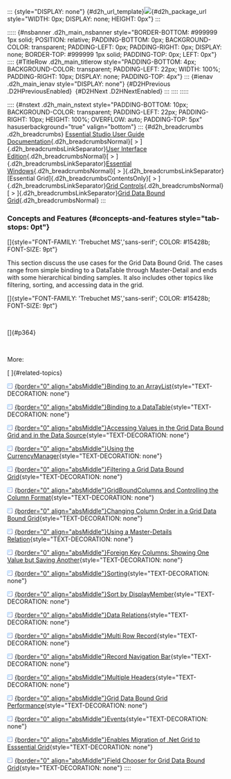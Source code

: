 ::: {style="DISPLAY: none"}
[](ms-xhelp:///?Id=d2h_url_template){#d2h_url_template}![](!package_url!){#d2h_package_url style="WIDTH: 0px; DISPLAY: none; HEIGHT: 0px"}
:::

::::: {#nsbanner .d2h_main_nsbanner style="BORDER-BOTTOM: #999999 1px solid; POSITION: relative; PADDING-BOTTOM: 0px; BACKGROUND-COLOR: transparent; PADDING-LEFT: 0px; PADDING-RIGHT: 0px; DISPLAY: none; BORDER-TOP: #999999 1px solid; PADDING-TOP: 0px; LEFT: 0px"}
:::: {#TitleRow .d2h_main_titlerow style="PADDING-BOTTOM: 4px; BACKGROUND-COLOR: transparent; PADDING-LEFT: 22px; WIDTH: 100%; PADDING-RIGHT: 10px; DISPLAY: none; PADDING-TOP: 4px"}
::: {#ienav .d2h_main_ienav style="DISPLAY: none"}
[](ms-xhelp:///?Id=5b039b7d-10c4-41c9-afdc-4d93b20101eb){#D2HPrevious .D2HPreviousEnabled}  [](ms-xhelp:///?Id=5fcc9f60-cb19-43ad-bf98-72850f7d4f48){#D2HNext .D2HNextEnabled}
:::
::::
:::::

:::: {#nstext .d2h_main_nstext style="PADDING-BOTTOM: 10px; BACKGROUND-COLOR: transparent; PADDING-LEFT: 22px; PADDING-RIGHT: 10px; HEIGHT: 100%; OVERFLOW: auto; PADDING-TOP: 5px" hasuserbackground="true" valign="bottom"}
::: {#d2h_breadcrumbs .d2h_breadcrumbs}
[Essential Studio User Guide Documentation](ms-xhelp:///?Id=12457748-09e3-4d74-a240-8e049cedf030){.d2h_breadcrumbsNormal}[ \> ]{.d2h_breadcrumbsLinkSeparator}[User Interface Edition](ms-xhelp:///?Id=c29296b7-531c-413b-a0ec-488ca1f7f669){.d2h_breadcrumbsNormal}[ \> ]{.d2h_breadcrumbsLinkSeparator}[Essential Windows](ms-xhelp:///?Id=e60759d8-47a4-4570-9d7a-16a68d63f2ea){.d2h_breadcrumbsNormal}[ \> ]{.d2h_breadcrumbsLinkSeparator}[Essential Grid]{.d2h_breadcrumbsContentsOnly}[ \> ]{.d2h_breadcrumbsLinkSeparator}[Grid Controls](ms-xhelp:///?Id=bf2d70d7-33dc-4c67-a55d-4fcf8d51dc2b){.d2h_breadcrumbsNormal}[ \> ]{.d2h_breadcrumbsLinkSeparator}[Grid Data Bound Grid](ms-xhelp:///?Id=e881abb1-e750-436f-bcf2-cdb400256cb8){.d2h_breadcrumbsNormal}
:::

### Concepts and Features {#concepts-and-features style="tab-stops: 0pt"}

[]{style="FONT-FAMILY: 'Trebuchet MS','sans-serif'; COLOR: #15428b; FONT-SIZE: 9pt"} 

This section discuss the use cases for the Grid Data Bound Grid. The cases range from simple binding to a DataTable through Master-Detail and ends with some hierarchical binding samples. It also includes other topics like filtering, sorting, and accessing data in the grid.

[]{style="FONT-FAMILY: 'Trebuchet MS','sans-serif'; COLOR: #15428b; FONT-SIZE: 9pt"} 

 

[]{#p364} 

 

More:

[ ]{#related-topics}

[![](button.gif){border="0" align="absMiddle"}Binding to an ArrayList](ms-xhelp:///?Id=5cdb5b58-8eb9-49ad-9328-c3a396c1e0f0){style="TEXT-DECORATION: none"}

[![](button.gif){border="0" align="absMiddle"}Binding to a DataTable](ms-xhelp:///?Id=2cb1582c-6336-49df-b8ad-4d5202e35b0b){style="TEXT-DECORATION: none"}

[![](button.gif){border="0" align="absMiddle"}Accessing Values in the Grid Data Bound Grid and in the Data Source](ms-xhelp:///?Id=9ed50178-e031-4dec-afd4-4b35eb04b1ff){style="TEXT-DECORATION: none"}

[![](button.gif){border="0" align="absMiddle"}Using the CurrencyManager](ms-xhelp:///?Id=217fc0be-5f74-45c2-9655-121a6a2bf681){style="TEXT-DECORATION: none"}

[![](button.gif){border="0" align="absMiddle"}Filtering a Grid Data Bound Grid](ms-xhelp:///?Id=1838d88f-2842-4e28-a241-e290e3376228){style="TEXT-DECORATION: none"}

[![](button.gif){border="0" align="absMiddle"}GridBoundColumns and Controlling the Column Format](ms-xhelp:///?Id=43f7e8af-9e30-4c86-ad37-e71f3ebac60d){style="TEXT-DECORATION: none"}

[![](button.gif){border="0" align="absMiddle"}Changing Column Order in a Grid Data Bound Grid](ms-xhelp:///?Id=aa6dc6f9-206f-4405-addc-b9b21a923aad){style="TEXT-DECORATION: none"}

[![](button.gif){border="0" align="absMiddle"}Using a Master-Details Relation](ms-xhelp:///?Id=e7d2dceb-4ef0-43d2-adbc-476936c115f2){style="TEXT-DECORATION: none"}

[![](button.gif){border="0" align="absMiddle"}Foreign Key Columns: Showing One Value but Saving Another](ms-xhelp:///?Id=cb4fac1b-08e0-4ec5-8bb9-7429cd561cb8){style="TEXT-DECORATION: none"}

[![](button.gif){border="0" align="absMiddle"}Sorting](ms-xhelp:///?Id=148a7694-e90c-4350-973b-559ed3783f2f){style="TEXT-DECORATION: none"}

[![](button.gif){border="0" align="absMiddle"}Sort by DisplayMember](ms-xhelp:///?Id=97cec581-3397-4782-b0ca-4f86fb9cc992){style="TEXT-DECORATION: none"}

[![](button.gif){border="0" align="absMiddle"}Data Relations](ms-xhelp:///?Id=23ac8bc8-a41d-4583-aa70-a22ee989df15){style="TEXT-DECORATION: none"}

[![](button.gif){border="0" align="absMiddle"}Multi Row Record](ms-xhelp:///?Id=87b15cf7-09f6-4cfb-a11a-bae5795641b8){style="TEXT-DECORATION: none"}

[![](button.gif){border="0" align="absMiddle"}Record Navigation Bar](ms-xhelp:///?Id=fcf4df64-31a2-4100-9ef4-3cbb2b678b92){style="TEXT-DECORATION: none"}

[![](button.gif){border="0" align="absMiddle"}Multiple Headers](ms-xhelp:///?Id=e249b441-1bc5-4e8c-b5bb-4d2e879e12d3){style="TEXT-DECORATION: none"}

[![](button.gif){border="0" align="absMiddle"}Grid Data Bound Grid Performance](ms-xhelp:///?Id=374ac352-dfa9-457b-92e1-7eedafbd5553){style="TEXT-DECORATION: none"}

[![](button.gif){border="0" align="absMiddle"}Events](ms-xhelp:///?Id=ea5575ff-f05f-44bf-9b33-139cb9aecc4e){style="TEXT-DECORATION: none"}

[![](button.gif){border="0" align="absMiddle"}Enables Migration of .Net Grid to Esssential Grid](ms-xhelp:///?Id=4557e6ff-a92b-4c3e-aef1-64ffc4ab4e13){style="TEXT-DECORATION: none"}

[![](button.gif){border="0" align="absMiddle"}Field Chooser for Grid Data Bound Grid](ms-xhelp:///?Id=a15db5de-32b2-4232-903f-35fd443cc058){style="TEXT-DECORATION: none"}
::::
